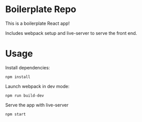 # Boilerplate Repo

This is a boilerplate React app!

Includes webpack setup and live-server to serve the front end.

# Usage
Install dependencies:

    npm install

Launch webpack in dev mode:

    npm run build-dev

Serve the app with live-server

    npm start
